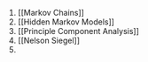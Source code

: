 1. [[Markov Chains]]
2. [[Hidden Markov Models]]
3. [[Principle Component Analysis]]
4. [[Nelson Siegel]]
5. 